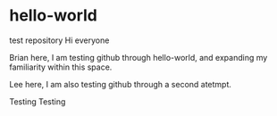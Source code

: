 # hello-world
test repository
Hi everyone

Brian here, I am testing github through hello-world, and expanding my familiarity within this space.

Lee here, I am also testing github through a second atetmpt. 


Testing Testing
